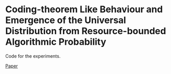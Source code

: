 # Coding-theorem Like Behaviour and Emergence of the Universal Distribution from Resource-bounded Algorithmic Probability

Code for the experiments.

[Paper](https://arxiv.org/abs/1711.01711)
